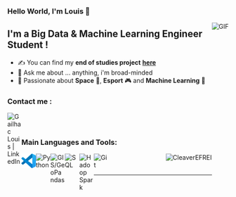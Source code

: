 ### Hello World, I'm Louis 👋
 
<img align="right" alt="GIF" src="https://media.giphy.com/media/p4NLw3I4U0idi/giphy.gif" height="350"  />

## I'm a Big Data & Machine Learning Engineer Student !
- ✍ You can find my **end of studies project** **[here]**
- 💬 Ask me about ... anything, i'm broad-minded
- 💜 Passionate about **Space** 🚀, **Esport** 🎮 and **Machine Learning** 🤖


### Contact me :
[<img align="left" alt="Gailhac Louis | LinkedIn" width="32px" src="https://cdn.jsdelivr.net/npm/simple-icons@v4/icons/linkedin.svg" />][linkedin]

<br />

<br />


### Main Languages and Tools:

<img align="left" alt="Visual Studio Code" width="33px" src="https://raw.githubusercontent.com/github/explore/80688e429a7d4ef2fca1e82350fe8e3517d3494d/topics/visual-studio-code/visual-studio-code.png" />
<img align="left" alt="Python" width="33px" src="https://upload.wikimedia.org/wikipedia/commons/thumb/c/c3/Python-logo-notext.svg/1200px-Python-logo-notext.svg.png" />
<img align="left" alt="GIS/GeoPandas" width="33px" src="https://postgis.gishub.org/_static/logo.png" />
<img align="left" alt="SQL" width="33" src="https://3wa.fr/wp-content/uploads/2020/04/sql-logo.png" />
<img align ="left" alt="Hadoop Spark" width="33px" src="http://blog.ditullio.fr/wp-content/uploads/2015/10/hadoop_spark_logos.png" />
<img align ="left" alt="Git" width="33px" src="https://www.vectorlogo.zone/logos/git-scm/git-scm-icon.svg" />
<img align="right" src="https://komarev.com/ghpvc/?username=CleaverEFREI&label=Profile%20views&color=0e75b6&style=flat" alt="CleaverEFREI" />

<br>
<br>

---


[here]: https://github.com/EFR-AI/AIBSIF
[linkedin]: https://www.linkedin.com/in/gailhac-louis


